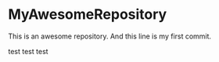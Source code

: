 # MyAwesomeRepository
This is an awesome repository.
And this line is my first commit.

test test test